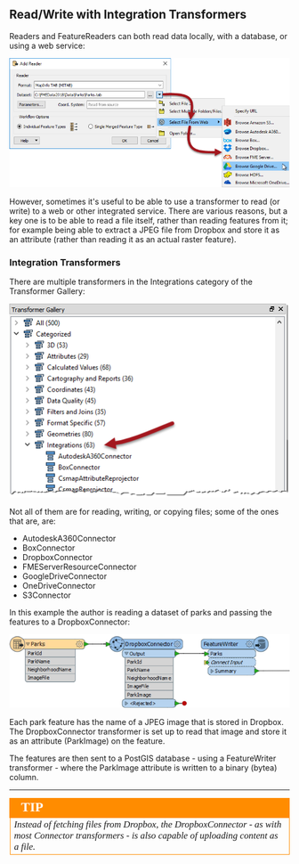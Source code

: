 ## Read/Write with Integration Transformers ##

Readers and FeatureReaders can both read data locally, with a database, or using a web service:

![](./Images/Img3.023.ReaderWebSource.png)

However, sometimes it's useful to be able to use a transformer to read (or write) to a web or other integrated service. There are various reasons, but a key one is to be able to read a file itself, rather than reading features from it; for example being able to extract a JPEG file from Dropbox and store it as an attribute (rather than reading it as an actual raster feature).


### Integration Transformers ###

There are multiple transformers in the Integrations category of the Transformer Gallery:

![](./Images/Img3.024.IntegrationsTransformers.png)

Not all of them are for reading, writing, or copying files; some of the ones that are, are:

- AutodeskA360Connector
- BoxConnector
- DropboxConnector
- FMEServerResourceConnector
- GoogleDriveConnector
- OneDriveConnector
- S3Connector 


In this example the author is reading a dataset of parks and passing the features to a DropboxConnector:

![](./Images/Img3.025.DropboxImageRead.png)

Each park feature has the name of a JPEG image that is stored in Dropbox. The DropboxConnector transformer is set up to read that image and store it as an attribute (ParkImage) on the feature.

The features are then sent to a PostGIS database - using a FeatureWriter transformer - where the ParkImage attribute is written to a binary (bytea) column.

---

<!--Tip Section--> 

<table style="border-spacing: 0px">
<tr>
<td style="vertical-align:middle;background-color:darkorange;border: 2px solid darkorange">
<i class="fa fa-info-circle fa-lg fa-pull-left fa-fw" style="color:white;padding-right: 12px;vertical-align:text-top"></i>
<span style="color:white;font-size:x-large;font-weight: bold;font-family:serif">TIP</span>
</td>
</tr>

<tr>
<td style="border: 1px solid darkorange">
<span style="font-family:serif; font-style:italic; font-size:larger">
Instead of fetching files from Dropbox, the DropboxConnector - as with most Connector transformers - is also capable of uploading content as a file.
</span>
</td>
</tr>
</table>